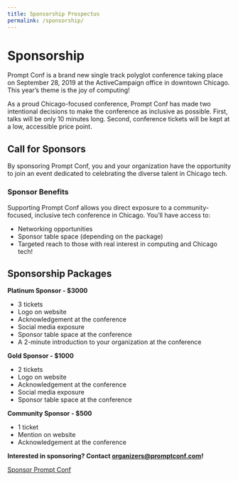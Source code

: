 ```yaml
---
title: Sponsorship Prospectus
permalink: /sponsorship/
---
```


# Sponsorship

Prompt Conf is a brand new single track polyglot conference taking place on September 28, 2019 at the ActiveCampaign office in downtown Chicago. This year’s theme is the joy of computing! 

As a proud Chicago-focused conference, Prompt Conf has made two intentional decisions to make the conference as inclusive as possible. First, talks will be only 10 minutes long. Second, conference tickets will be kept at a low, accessible price point. 

## Call for Sponsors

By sponsoring Prompt Conf, you and your organization have the opportunity to join an event dedicated to celebrating the diverse talent in Chicago tech. 

### Sponsor Benefits

Supporting Prompt Conf allows you direct exposure to a community-focused, inclusive tech conference in Chicago. You’ll have access to:
- Networking opportunities
- Sponsor table space (depending on the package)
- Targeted reach to those with real interest in computing and Chicago tech!

## Sponsorship Packages

**Platinum Sponsor - $3000**
- 3 tickets
- Logo on website
- Acknowledgement at the conference
- Social media exposure
- Sponsor table space at the conference
- A 2-minute introduction to your organization at the conference

**Gold Sponsor - $1000**
- 2 tickets
- Logo on website
- Acknowledgement at the conference
- Social media exposure
- Sponsor table space at the conference
 
**Community  Sponsor - $500**
- 1 ticket
- Mention on website
- Acknowledgement at the conference

**Interested in sponsoring? Contact [organizers@promptconf.com](mailto:organizers@promptconf.com?subject=Prompt%20Conf%20Sponsorship)!**

<a class='button gtm-cta' href='mailto:organizers@promptconf.com?subject=Prompt%20Conf%20Sponsorship' subject='Prompt Conf Sponsorship'>Sponsor Prompt Conf</a>
